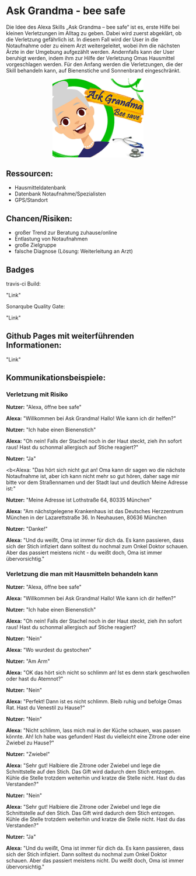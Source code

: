 # Ask Grandma - bee safe
Die Idee des Alexa Skills „Ask Grandma – bee safe“ ist es, erste Hilfe bei kleinen Verletzungen im Alltag zu geben. Dabei wird zuerst abgeklärt, ob die Verletzung gefährlich ist. In diesem Fall wird der User in die Notaufnahme oder zu einem Arzt weitergeleitet, wobei ihm die nächsten Ärzte in der Umgebung aufgezählt werden. Andernfalls kann der User beruhigt werden, indem ihm zur Hilfe der Verletzung Omas Hausmittel vorgeschlagen werden. Für den Anfang werden die Verletzungen, die der Skill behandeln kann, auf Bienenstiche und Sonnenbrand eingeschränkt.

<div style="text-align:center"><img src ="https://github.com/sweIhm-ws2018-19/skillproject-fr-23/blob/master/BeeSafeProjektplanung/BeeSafe_Logo.jpg" width="250"/></div>

## Ressourcen:

- Hausmitteldatenbank
- Datenbank Notaufnahme/Spezialisten
- GPS/Standort

## Chancen/Risiken:

- großer Trend zur Beratung zuhause/online
- Entlastung von Notaufnahmen
- große Zielgruppe
- falsche Diagnose (Lösung: Weiterleitung an Arzt)

## Badges

travis-ci Build:

"Link"

Sonarqube Quality Gate:

"Link"

## Github Pages mit weiterführenden Informationen:

"Link"

## Kommunikationsbeispiele:

### Verletzung mit Risiko

<b>Nutzer:</b> "Alexa, öffne bee safe"

<b>Alexa:</b> "Willkommen bei Ask Grandma! Hallo! Wie kann ich dir helfen?"

<b>Nutzer:</b> "Ich habe einen Bienenstich"

<b>Alexa:</b> "Oh nein! Falls der Stachel noch in der Haut steckt, zieh ihn sofort raus! Hast du schonmal allergisch auf Stiche reagiert?"

<b>Nutzer:</b> "Ja"

<b<Alexa:</b> "Das hört sich nicht gut an! Oma kann dir sagen wo die nächste Notaufnahme ist, aber ich kann nicht mehr so gut hören, daher sage mir bitte vor dem Straßennamen und der Stadt laut und deutlich Meine Adresse ist:"

<b>Nutzer:</b> "Meine Adresse ist Lothstraße 64, 80335 München"

<b>Alexa:</b> "Am nächstgelegene Krankenhaus ist das Deutsches Herzzentrum München in der Lazarettstraße 36. In Neuhausen, 80636 München

<b>Nutzer:</b> "Danke!"

<b>Alexa:</b> "Und du weißt, Oma ist immer für dich da. Es kann passieren, dass sich der Stich infiziert dann solltest du nochmal zum Onkel Doktor schauen. Aber das passiert meistens nicht - du weißt doch, Oma ist immer übervorsichtig."

### Verletzung die man mit Hausmitteln behandeln kann

<b>Nutzer:</b> "Alexa, öffne bee safe"

<b>Alexa:</b> "Willkommen bei Ask Grandma! Hallo! Wie kann ich dir helfen?"

<b>Nutzer:</b> "Ich habe einen Bienenstich"

<b>Alexa:</b> "Oh nein! Falls der Stachel noch in der Haut steckt, zieh ihn sofort raus! Hast du schonmal allergisch auf Stiche reagiert?

<b>Nutzer:</b> "Nein"

<b>Alexa:</b> "Wo wurdest du gestochen"

<b>Nutzer:</b> "Am Arm"

<b>Alexa:</b> "OK das hört sich nicht so schlimm an! Ist es denn stark geschwollen oder hast du Atemnot?"

<b>Nutzer:</b> "Nein"

<b>Alexa:</b> "Perfekt! Dann ist es nicht schlimm. Bleib ruhig und befolge Omas Rat. Hast du Venestil zu Hause?"

<b>Nutzer:</b> "Nein"

<b>Alexa:</b> "Nicht schlimm, lass mich mal in der Küche schauen, was passen könnte. Ah! Ich habe was gefunden! Hast du vielleicht eine Zitrone oder eine Zwiebel zu Hause?"

<b>Nutzer:</b> "Zwiebel"

<b>Alexa:</b> "Sehr gut! Halbiere die Zitrone oder Zwiebel und lege die Schnittstelle auf den Stich. Das Gift wird dadurch dem Stich entzogen. Kühle die Stelle trotzdem weiterhin und kratze die Stelle nicht. Hast du das Verstanden?"

<b>Nutzer:</b> "Nein"

<b>Alexa:</b> "Sehr gut! Halbiere die Zitrone oder Zwiebel und lege die Schnittstelle auf den Stich. Das Gift wird dadurch dem Stich entzogen. Kühle die Stelle trotzdem weiterhin und kratze die Stelle nicht. Hast du das Verstanden?"

<b>Nutzer:</b> "Ja"

<b>Alexa:</b> "Und du weißt, Oma ist immer für dich da. Es kann passieren, dass sich der Stich infiziert. Dann solltest du nochmal zum Onkel Doktor schauen. Aber das passiert meistens nicht. Du weißt doch, Oma ist immer übervorsichtig."
